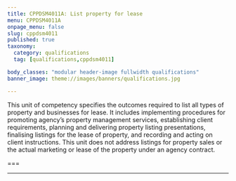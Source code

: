 ```yaml
---
title: CPPDSM4011A: List property for lease
menu: CPPDSM4011A
onpage_menu: false
slug: cppdsm4011
published: true
taxonomy:
  category: qualifications
  tag: [qualifications,cppdsm4011]

body_classes: "modular header-image fullwidth qualifications"
banner_image: theme://images/banners/qualifications.jpg

---
```


This unit of competency specifies the outcomes required to list all types of property and businesses for lease. It includes implementing procedures for promoting agency’s property management services, establishing client requirements, planning and delivering property listing presentations, finalising listings for the lease of property, and recording and acting on client instructions. This unit does not address listings for property sales or the actual marketing or lease of the property under an agency contract.

===

---
